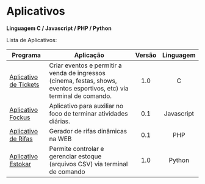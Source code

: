 # Aplicativos

<p><b>Linguagem C / Javascript / PHP / Python</b><br/></p>

<p>Lista de Aplicativos:</p>

Programa            | Aplicação | Versão | Linguagem
----------------- | -------- | :---------: | :---------:
[Aplicativo de Tickets](https://github.com/lucasbguima/Aplicativos/blob/master/Aplicativo%20de%20Tickets/)  | Criar eventos e permitir a venda de ingressos (cinema, festas, shows, eventos esportivos, etc) via terminal de comando. | 1.0 | C
[Aplicativo Fockus](https://github.com/lucasbguima/Aplicativos/tree/master/Aplicativo%20Fockus)  | Aplicativo para auxiliar no foco de terminar atividades diárias.| 0.1  | Javascript
[Aplicativo de Rifas](https://github.com/lucasbguima/Aplicativos/tree/master/Aplicativo%20de%20Rifas)  | Gerador de rifas dinâmicas na WEB | 0.1 | PHP
[Aplicativo Estokar](https://github.com/lucasbguima/Aplicativos/blob/master/Aplicativo%20Estokar/estokar.py)  | Permite controlar e gerenciar estoque (arquivos CSV) via terminal de comando | 1.0 | Python
